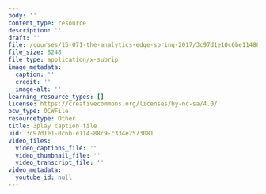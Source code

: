 ```yaml
---
body: ''
content_type: resource
description: ''
draft: ''
file: /courses/15-071-the-analytics-edge-spring-2017/3c97d1e10c6be11488c9c334e2573081_cllmFIIbzrc.srt
file_size: 8248
file_type: application/x-subrip
image_metadata:
  caption: ''
  credit: ''
  image-alt: ''
learning_resource_types: []
license: https://creativecommons.org/licenses/by-nc-sa/4.0/
ocw_type: OCWFile
resourcetype: Other
title: 3play caption file
uid: 3c97d1e1-0c6b-e114-88c9-c334e2573081
video_files:
  video_captions_file: ''
  video_thumbnail_file: ''
  video_transcript_file: ''
video_metadata:
  youtube_id: null
---
```

